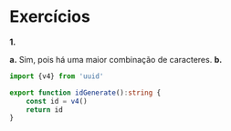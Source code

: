 # Exercícios

**1.**

**a.** Sim, pois há uma maior combinação de caracteres.
**b.** 
```ts
import {v4} from 'uuid'

export function idGenerate():string {
    const id = v4()
    return id
}

```